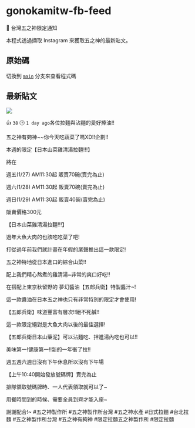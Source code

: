# gonokamitw-fb-feed
🍜 台灣五之神限定通知

本程式透過擷取 Instagram 來獲取五之神的最新貼文。
## 原始碼
切換到 [`main`](https://github.com/gnehs/gonokamitw-feed/tree/main) 分支來查看程式碼

## 最新貼文
![](https://github.com/gnehs/gonokamitw-feed/blob/gh-pages/imgs/e5391fc3.jpeg?raw=true)

👍 `38` 🕒 `1 day ago`各位拉麵與沾麵的愛好捧油!!

五之神有夠神~~你今天吃蔬菜了嗎XD!!企劃!!



本週的限定【日本山菜雞清湯拉麵!!!】

將在

週五(1/27)  AM11:30起 販賣70碗(賣完為止)

週六(1/28)  AM11:30起 販賣70碗(賣完為止)

週日(1/29)  AM11:30起 販賣40碗(賣完為止)

販賣價格300元



【日本山菜雞清湯拉麵!!!】

過年大魚大肉的也該吃吃菜了吧!

打從過年前我們就計畫在年假的尾聲推出這一款限定!

五之神特地從日本進口的綜合山菜!!

配上我們精心熬煮的雞清湯~非常的爽口好吃!!

在搭配上東京秋留野的 夢幻醬油【五郎兵衛】特製醬汁~!

這一款醬油在日本五之神也只有非常特別的限定才會使用!

【五郎兵衛】味道豐富有層次!!絕不死鹹!!

這一款限定絕對是大魚大肉以後的最佳選擇!

【五郎兵衛日本山藥泥】可以沾麵吃、拌進湯內吃也可以!!

美味第一!健康第一!!新的一年衝了拉!!



週五週六週日沒有下午休息所以沒有下午場

【上午10:40開始發放號碼牌】賣完為止

排隊領取號碼牌時、一人代表領取就可以了~

用餐時間到的時候、需要全員到齊才能入座~

謝謝配合!~  #五之神製作所  #五之神製作所台灣  #五之神水產  #日式拉麵  #台北拉麵  #五之神製作所台灣  #五之神有夠神 #限定拉麵五之神製作所  #限定拉麵


